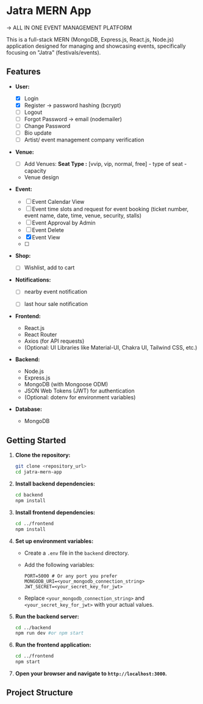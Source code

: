 # Jatra MERN App
-> ALL IN ONE EVENT MANAGEMENT PLATFORM

This is a full-stack MERN (MongoDB, Express.js, React.js, Node.js) application designed for managing and showcasing events, specifically focusing on "Jatra" (festivals/events).

## Features

* **User:**
    * [x] Login
    * [x] Register  -> password hashing (bcrypt)
    * [ ] Logout 
    * [ ] Forgot Password -> email (nodemailer)
    * [ ] Change Password 
    * [ ] Bio update 
    * [ ] Artist/ event management company verification 

* **Venue:**
    * [ ] Add Venues: 
        **Seat Type :** [vvip, vip, normal, free]
            - type of seat
            - capacity
    - Venue design

* **Event:**
    * [ ] Event Calendar View
    * [ ] Event time slots and request for event booking (ticket number, event name, date, time, venue, security, stalls)
    * [ ] Event Approval by Admin
    * [ ] Event Delete
    * [x] Event View
    * [ ] 

* **Shop:**
  * [ ] Wishlist, add to cart


* **Notifications:**
  * [ ] nearby event notification
  * [ ] last hour sale notification


* **Frontend:**
    * React.js
    * React Router
    * Axios (for API requests)
    * (Optional: UI Libraries like Material-UI, Chakra UI, Tailwind CSS, etc.)
* **Backend:**
    * Node.js
    * Express.js
    * MongoDB (with Mongoose ODM)
    * JSON Web Tokens (JWT) for authentication
    * (Optional: dotenv for environment variables)
* **Database:**
    * MongoDB

## Getting Started

1.  **Clone the repository:**

    ```bash
    git clone <repository_url>
    cd jatra-mern-app
    ```

2.  **Install backend dependencies:**

    ```bash
    cd backend
    npm install
    ```

3.  **Install frontend dependencies:**

    ```bash
    cd ../frontend
    npm install
    ```

4.  **Set up environment variables:**

    * Create a `.env` file in the `backend` directory.
    * Add the following variables:

        ```
        PORT=5000 # Or any port you prefer
        MONGODB_URI=<your_mongodb_connection_string>
        JWT_SECRET=<your_secret_key_for_jwt>
        ```

    * Replace `<your_mongodb_connection_string>` and `<your_secret_key_for_jwt>` with your actual values.

5.  **Run the backend server:**

    ```bash
    cd ../backend
    npm run dev #or npm start
    ```

6.  **Run the frontend application:**

    ```bash
    cd ../frontend
    npm start
    ```

7.  **Open your browser and navigate to `http://localhost:3000`.**

## Project Structure